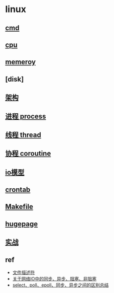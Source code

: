# linux  

## [cmd](linux-cmd.md)

## [cpu](linux-cpu.md)

## [memeroy](linux-mem.md)

## [disk]

## [架构](linux-arch.md)  

## [进程 process](linux-process.md)  

## [线程 thread](linux-thread.md)

## [协程 coroutine](linux-coroutine.md)

## [io模型](linux-io.md)
  
## [crontab](linux-crontab.md)

## [Makefile](linux-makefile.md)

## [hugepage](ref/hugepage.md)  
  
## [实战](linux-ex.md)

## ref  

- [文件描述符](ref/文件描述符.md)  
- [关于网络IO中的同步、异步、阻塞、非阻塞](ref/关于网络IO中的同步、异步、阻塞、非阻塞.md)  
- [select、poll、epoll、同步、异步之间的区别总结](https://blog.csdn.net/lsgqjh/article/details/65629609)  
